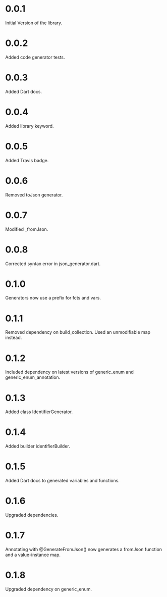 # 0.0.1

Initial Version of the library.

# 0.0.2

Added code generator tests.

# 0.0.3

Added Dart docs.

# 0.0.4

Added library keyword.

# 0.0.5

Added Travis badge.

# 0.0.6

Removed toJson generator.

# 0.0.7

Modified _fromJson.

# 0.0.8

Corrected syntax error in json_generator.dart.

# 0.1.0

Generators now use a prefix for fcts and vars.

# 0.1.1

Removed dependency on build_collection.
Used an unmodifiable map instead.

# 0.1.2

Included dependency on latest versions of
generic_enum and generic_enum_annotation.

# 0.1.3

Added class IdentifierGenerator.

# 0.1.4

Added builder identifierBuilder.

# 0.1.5

Added Dart docs to generated variables and functions.

# 0.1.6

Upgraded dependencies.

# 0.1.7

Annotating with @GenerateFromJson() now generates
a fromJson function and a value-instance map.

# 0.1.8

Upgraded dependency on generic_enum.
